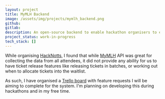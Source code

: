 ```yaml
---
layout: project
title: MyMLH Backend
image: /assets/img/projects/mymlh_backend.png
github:
gitlab:
description: An open-source backend to enable hackathon organisers to easily and meaningfully integrate the MyMLH backend into their organisation workflow.
project_status: work-in-progress
tech_stack: []
---
```

While organising <a href="http://hacknotts.com">HackNotts</a>, I found that while <a href="https://my.mlh.io/">MyMLH</a> API was great for collecting the data from all attendees, it did not provide any ability for us to have ticket release features like releasing tickets in batches, or working out when to allocate tickets into the waitlist.

As such, I have organised a <a href="https://trello.com/b/D3CQGnpy/mymlh-backend">Trello board</a> with feature requests I will be aiming to complete for the system. I'm planning on developing this during hackathons and in my free time.
